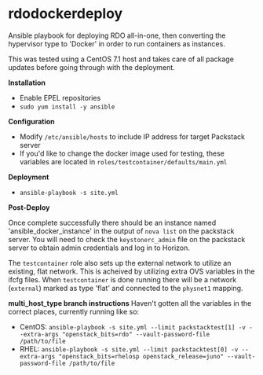 # rdodockerdeploy
Ansible playbook for deploying RDO all-in-one, then converting the hypervisor type to 'Docker' in order to run containers as instances.

This was tested using a CentOS 7.1 host and takes care of all package updates before going through with the deployment.

**Installation**
- Enable EPEL repositories
- `sudo yum install -y ansible`

**Configuration**
- Modify `/etc/ansible/hosts` to include IP address for target Packstack server
- If you'd like to change the docker image used for testing, these variables are located in `roles/testcontainer/defaults/main.yml`

**Deployment**
- `ansible-playbook -s site.yml`

**Post-Deploy**

Once complete successfully there should be an instance named 'ansible_docker_instance' in the output of `nova list` on the packstack server. You will need to check the `keystonerc_admin` file on the packstack server to obtain admin credentials and log in to Horizon.

The `testcontainer` role also sets up the external network to utilize an existing, flat network. This is acheived by utilizing extra OVS variables in the ifcfg files. When `testcontainer` is done running there will be a network (`external`) marked as type 'flat' and connected to the `physnet1` mapping.

**multi_host_type branch instructions**
Haven't gotten all the variables in the correct places, currently running like so:
- CentOS: `ansible-playbook -s site.yml --limit packstacktest[1] -v --extra-args "openstack_bits=rdo" --vault-password-file /path/to/file`
- RHEL: `ansible-playbook -s site.yml --limit packstacktest[0] -v --extra-args "openstack_bits=rhelosp openstack_release=juno" --vault-password-file /path/to/file`
